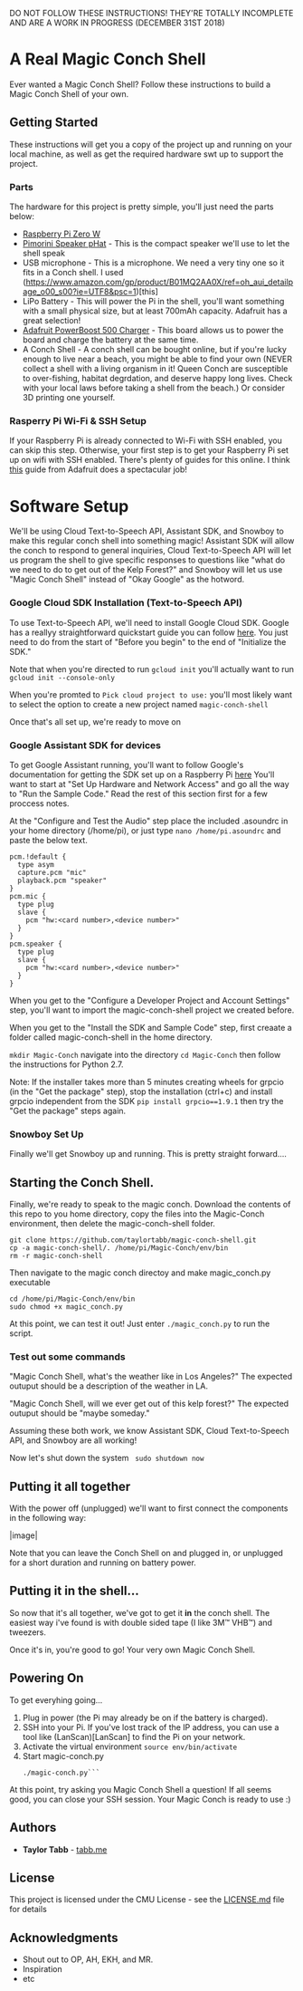 <!-- instructions

1. navigate to Magic-Conch diretory
2. activate virtualenv: $ source env/bin/activate
if you get caugth on grpcio install 1.9.9 or whatevber then run command

once audo works:::::::
googlesamples-assistant-hotword --project-id magic-conch-shell --device-model-id magic-conch-shell-pi 

also..

pip install playsound
 -->

DO NOT FOLLOW THESE INSTRUCTIONS! THEY'RE TOTALLY INCOMPLETE AND ARE A WORK IN PROGRESS (DECEMBER 31ST 2018)

# A Real Magic Conch Shell

Ever wanted a Magic Conch Shell? Follow these instructions to build a Magic Conch Shell of your own.

## Getting Started

These instructions will get you a copy of the project up and running on your local machine, as well as get the required hardware swt up to support the project.

### Parts

The hardware for this project is pretty simple, you'll just need the parts below:


* [Raspberry Pi Zero W](https://www.raspberrypi.org/products/raspberry-pi-zero-w/)
* [Pimorini Speaker pHat](https://shop.pimoroni.com/products/speaker-phat) - This is the compact speaker we'll use to let the shell speak
* USB microphone - This is a microphone. We need a very tiny one so it fits in a Conch shell. I used (https://www.amazon.com/gp/product/B01MQ2AA0X/ref=oh_aui_detailpage_o00_s00?ie=UTF8&psc=1)[this]
*  LiPo Battery - This will power the Pi in the shell, you'll want something with a small physical size, but at least 700mAh capacity. Adafruit has a great selection!
* [Adafruit PowerBoost 500 Charger](https://www.adafruit.com/product/1944) - This board allows us to power the board and charge the battery at the same time.
* A Conch Shell - A conch shell can be bought online, but if you're lucky enough to live near a beach, you might be able to find your own (NEVER collect a shell with a living organism in it! Queen Conch are susceptible to over-fishing, habitat degrdation, and deserve happy long lives. Check with your local laws before taking a shell from the beach.) Or consider 3D printing one yourself.

### Rasperry Pi Wi-Fi & SSH Setup

If your Raspberry Pi is already connected to Wi-Fi with SSH enabled, you can skip this step. Otherwise, your first step is to get your Raspberry Pi set up on wifi with SSH enabled. There's plenty of guides for this online. I think [this](https://learn.adafruit.com/raspberry-pi-zero-creation/install-os-on-to-sd-card) guide from Adafruit does a spectacular job!

# Software Setup

We'll be using Cloud Text-to-Speech API, Assistant SDK, and Snowboy to make this regular conch shell into something magic! Assistant SDK will allow the conch to respond to general inquiries, Cloud Text-to-Speech API will let us program the shell to give specific responses to questions like "what do we need to do to get out of the Kelp Forest?" and Snowboy will let us use "Magic Conch Shell" instead of "Okay Google" as the hotword.

### Google Cloud SDK Installation (Text-to-Speech API)

To use Text-to-Speech API, we'll need to install Google Cloud SDK. Google has a reallyy straightforward quickstart guide you can follow [here](https://cloud.google.com/sdk/docs/quickstart-linux). You just need to do from the start of "Before you begin" to the end of "Initialize the SDK." 

Note that when you're directed to run ```gcloud init``` you'll actually want to run ```gcloud init --console-only``` 

When you're promted to ```Pick cloud project to use:``` you'll most likely want to select the option to create a new project named ```magic-conch-shell```

Once that's all set up, we're ready to move on

### Google Assistant SDK for devices

To get Google Assistant running, you'll want to follow Google's documentation for getting the SDK set up on a Raspberry Pi [here](https://developers.google.com/assistant/sdk/guides/library/python/embed/setup) You'll want to start at "Set Up Hardware and Network Access" and go all the way to "Run the Sample Code." Read the rest of this section first for a few proccess notes.

At the "Configure and Test the Audio" step place the included .asoundrc in your home directory (/home/pi), or just type ```nano /home/pi.asoundrc``` and paste the below text.

```
pcm.!default {
  type asym
  capture.pcm "mic"
  playback.pcm "speaker"
}
pcm.mic {
  type plug
  slave {
    pcm "hw:<card number>,<device number>"
  }
}
pcm.speaker {
  type plug
  slave {
    pcm "hw:<card number>,<device number>"
  }
}
```
When you get to the "Configure a Developer Project and Account Settings" step, you'll want to import the magic-conch-shell project we created before.

When you get to the "Install the SDK and Sample Code" step, first creaate a folder called magic-conch-shell in the home directory.

```mkdir Magic-Conch```
navigate into the directory
```cd Magic-Conch```
then follow the instructions for Python 2.7.

Note: If the installer takes more than 5 minutes creating wheels for grpcio (in the "Get the package" step), stop the installation (ctrl+c) and install grpcio independent from the SDK ```pip install grpcio==1.9.1``` then try the "Get the package" steps again.

### Snowboy Set Up

Finally we'll get Snowboy up and running. This is pretty straight forward....

## Starting the Conch Shell.

Finally, we're ready to speak to the magic conch. Download the contents of this repo to you home directory, copy the files into the Magic-Conch environment, then delete the magic-conch-shell folder.

``` cd /home/pi
git clone https://github.com/taylortabb/magic-conch-shell.git
cp -a magic-conch-shell/. /home/pi/Magic-Conch/env/bin
rm -r magic-conch-shell
```

Then navigate to the magic conch directoy and make magic_conch.py executable
``` 
cd /home/pi/Magic-Conch/env/bin
sudo chmod +x magic_conch.py
``` 
At this point, we can test it out! Just enter ```./magic_conch.py``` to run the script.

### Test out some commands 
"Magic Conch Shell, what's the weather like in Los Angeles?" 
The expected outuput should be a description of the weather in LA.

"Magic Conch Shell, will we ever get out of this kelp forest?"
The expected outuput should be "maybe someday."

Assuming these both work, we know Assistant SDK, Cloud Text-to-Speech API, and Snowboy are all working!

Now let's shut down the system
``` sudo shutdown now``` 

## Putting it all together

With the power off (unplugged) we'll want to first connect the components in the following way:

|image|

Note that you can leave the Conch Shell on and plugged in, or unplugged for a short duration and running on battery power.

## Putting it in the shell...

So now that it's all together, we've got to get it **in** the conch shell. The easiest way i've found is with double sided tape (I like 3M™ VHB™) and tweezers.

Once it's in, you're good to go! Your very own Magic Conch Shell. 

## Powering On

To get everyhing going... 

1. Plug in power (the Pi may already be on if the battery is charged). 
2. SSH into your Pi. If you've lost track of the IP address, you can use a tool like (LanScan)[LanScan] to find the Pi on your network.
3. Activate the virtual environment
	```source env/bin/activate``` 
4. Start magic-conch.py 
	```cd /home/pi/Magic-Conch/env/bin
	./magic-conch.py```

At this point, try asking you Magic Conch Shell a question! If all seems good, you can close your SSH session. Your Magic Conch is ready to use :)

## Authors

* **Taylor Tabb** - [tabb.me](https://www.tabb.me/)


## License

This project is licensed under the CMU License - see the [LICENSE.md](LICENSE.md) file for details

## Acknowledgments

* Shout out to OP, AH, EKH, and MR.
* Inspiration
* etc


